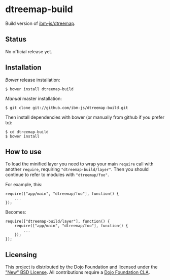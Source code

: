# dtreemap-build

Build version of [ibm-js/dtreemap](https://github.com/ibm-js/dtreemap).

## Status

No official release yet.

## Installation

_Bower_ release installation:

    $ bower install dtreemap-build

_Manual_ master installation:

    $ git clone git://github.com/ibm-js/dtreemap-build.git

Then install dependencies with bower (or manually from github if you prefer to):

	$ cd dtreemap-build
	$ bower install


## How to use

To load the minified layer you need to wrap your main `require` call with another `require`, requiring `"dtreemap-build/layer"`. Then you should continue to
refer to modules with `"dtreemap/foo"`.

For example, this:
```
require(["app/main", "dtreemap/foo"], function() {
	...
});
```
Becomes:
```
require(["dtreemap-build/layer"], function() {
	require(["app/main", "dtreemap/foo"], function() {
		...
	});
});
```

## Licensing

This project is distributed by the Dojo Foundation and licensed under the ["New" BSD License](./LICENSE).
All contributions require a [Dojo Foundation CLA](http://dojofoundation.org/about/claForm).
